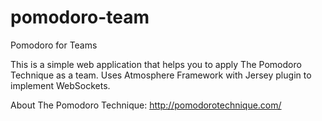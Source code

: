 pomodoro-team
=============

Pomodoro for Teams

This is a simple web application that helps you to apply The Pomodoro Technique as a team. Uses Atmosphere Framework with Jersey plugin to implement WebSockets.

About The Pomodoro Technique: http://pomodorotechnique.com/
